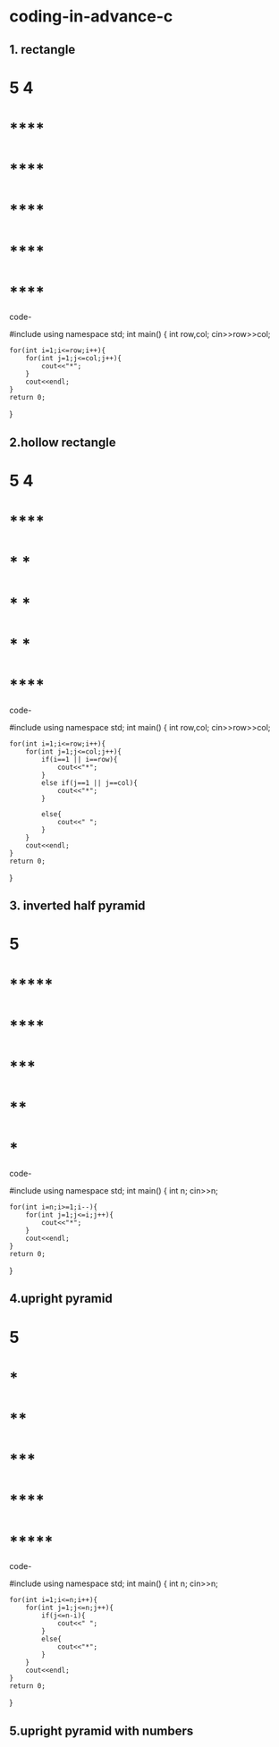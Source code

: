 # coding-in-advance-c
## 1. rectangle
# 5 4 
# ****
# ****
# ****
# ****
# ****
code- 

#include <iostream>
using namespace std;
int main() {
    int row,col;
    cin>>row>>col;
    
    for(int i=1;i<=row;i++){
        for(int j=1;j<=col;j++){
            cout<<"*";
        }
        cout<<endl;
    }
    return 0;
}
## 2.hollow rectangle
# 5 4 
# ****
# *  *
# *  *
# *  *
# ****
code-

#include <iostream>
using namespace std;
int main() {
    int row,col;
    cin>>row>>col;
    
    for(int i=1;i<=row;i++){
        for(int j=1;j<=col;j++){
            if(i==1 || i==row){
                cout<<"*";
            }
            else if(j==1 || j==col){
                cout<<"*";
            }
                
            else{
                cout<<" ";
            }
        }
        cout<<endl;
    }
    return 0;
}
## 3. inverted half pyramid
# 5
# *****
# ****
# ***
# **
# *

code-

#include <iostream>
using namespace std;
int main() {
    int n;
    cin>>n;
    
    for(int i=n;i>=1;i--){
        for(int j=1;j<=i;j++){
            cout<<"*";
        }
        cout<<endl;
    }
    return 0;
}
## 4.upright pyramid
# 5
#     *
#    **
#   ***
#  ****
# *****

code-

#include <iostream>
using namespace std;
int main() {
    int n;
    cin>>n;
    
    for(int i=1;i<=n;i++){
        for(int j=1;j<=n;j++){
            if(j<=n-i){
                cout<<" ";
            }
            else{
                cout<<"*";
            }
        }
        cout<<endl;
    }
    return 0;
}

## 5.upright pyramid with numbers 

